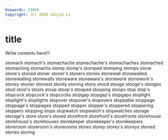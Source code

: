 ```yaml
---
Keywords: 23856
Copyright: (C) 2020 Junjie Li
---
```


# title

Write contents here!!!

stomach 
stomach's 
stomachache 
stomachache's 
stomachaches 
stomached 
stomaching 
stomachs
stomp 
stomp's 
stomped 
stomping 
stomps 
stone 
stone's 
stoned 
stoner 
stoner's
stoners 
stones 
stonewall 
stonewalled 
stonewalling 
stonewalls 
stoneware 
stoneware's 
stonework 
stonework's
stoney 
stonier 
stoniest 
stonily 
stoning 
stony 
stood 
stooge 
stooge's 
stooges
stool 
stool's 
stools 
stoop 
stoop's 
stooped 
stooping 
stoops 
stop 
stop's
stopcock 
stopcock's 
stopcocks 
stopgap 
stopgap's 
stopgaps 
stoplight 
stoplight's 
stoplights 
stopover
stopover's 
stopovers 
stoppable 
stoppage 
stoppage's 
stoppages 
stopped 
stopper 
stopper's 
stoppered
stoppering 
stoppers 
stopping 
stops 
stopwatch 
stopwatch's 
stopwatches 
storage 
storage's 
store
store's 
stored 
storefront 
storefront's 
storefronts 
storehouse 
storehouse's 
storehouses 
storekeeper 
storekeeper's
storekeepers 
storeroom 
storeroom's 
storerooms 
stores 
storey 
storey's 
storeys 
storied 
stories
storing 
